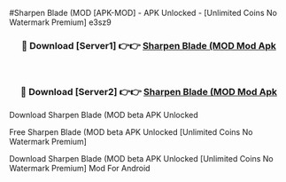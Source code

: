 #Sharpen Blade (MOD [APK-MOD] - APK Unlocked - [Unlimited Coins No Watermark Premium] e3sz9



<div align="center">

<h3>🔴 Download [Server1] 👉👉 <a href="https://momento.my/?title=Sharpen_Blade_(MOD">Sharpen Blade (MOD Mod Apk</a></h3><br>

<h3>🔴 Download [Server2] 👉👉 <a href="https://momento.my/?title=Sharpen_Blade_(MOD">Sharpen Blade (MOD Mod Apk</a></h3>
</div>



Download Sharpen Blade (MOD beta APK Unlocked

Free Sharpen Blade (MOD beta APK Unlocked [Unlimited Coins No Watermark Premium]

Download Sharpen Blade (MOD beta APK Unlocked [Unlimited Coins No Watermark Premium] Mod For Android
